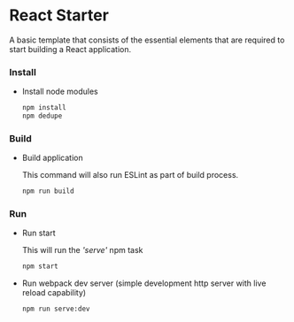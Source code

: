 # React Starter

A basic template that consists of the essential elements that are required to start building a React application.


### Install

* Install node modules

   ```bash
   npm install
   npm dedupe
   ```

### Build

* Build application

  This command will also run ESLint as part of build process.

  ```bash
  npm run build
  ```

### Run

* Run start

  This will run the _'serve'_ npm task

  ```bash
  npm start
  ```

* Run webpack dev server (simple development http server with live reload capability)

  ```bash
  npm run serve:dev
  ```
